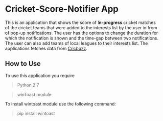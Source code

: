 # Cricket-Score-Notifier App
This is an application that shows the score of **In-progress** cricket matches of the cricket teams that were added to the interests list by the user in from of pop-up notifications. The user has the options to change the duration for which the notification is shown and the time-gap between two notifications. The user can also add teams of local leagues to their interests list. The applications fetches data from [Cricbuzz](http://www.cricbuzz.com).

## How to Use
To use this application you require 
> Python 2.7

> winToast module

To install wintoast module use the following command:
> pip install wintoast

